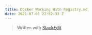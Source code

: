 ```yaml
---
title: Docker Working With Registry.md
date: 2021-07-01 22:52:33 Z
---
```


> Written with [StackEdit](https://stackedit.io/).
<!--stackedit_data:
eyJoaXN0b3J5IjpbNzMwOTk4MTE2XX0=
-->